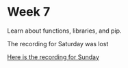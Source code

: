 # Week 7

Learn about functions, libraries, and pip.

The recording for Saturday was lost

[Here is the recording for Sunday](https://drive.google.com/file/d/1SkbZLSvk_vA68bNgeN846Vhgdk2AA9QV/view?usp=sharing)
